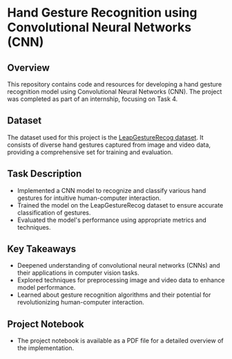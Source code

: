# Hand Gesture Recognition using Convolutional Neural Networks (CNN)

## Overview
This repository contains code and resources for developing a hand gesture recognition model using Convolutional Neural Networks (CNN). The project was completed as part of an internship, focusing on Task 4.

## Dataset
The dataset used for this project is the [LeapGestureRecog dataset](https://www.kaggle.com/datasets/gti-upm/leapgestrecog). It consists of diverse hand gestures captured from image and video data, providing a comprehensive set for training and evaluation.

## Task Description
- Implemented a CNN model to recognize and classify various hand gestures for intuitive human-computer interaction.
- Trained the model on the LeapGestureRecog dataset to ensure accurate classification of gestures.
- Evaluated the model's performance using appropriate metrics and techniques.

## Key Takeaways
- Deepened understanding of convolutional neural networks (CNNs) and their applications in computer vision tasks.
- Explored techniques for preprocessing image and video data to enhance model performance.
- Learned about gesture recognition algorithms and their potential for revolutionizing human-computer interaction.

## Project Notebook
- The project notebook is available as a PDF file for a detailed overview of the implementation.
